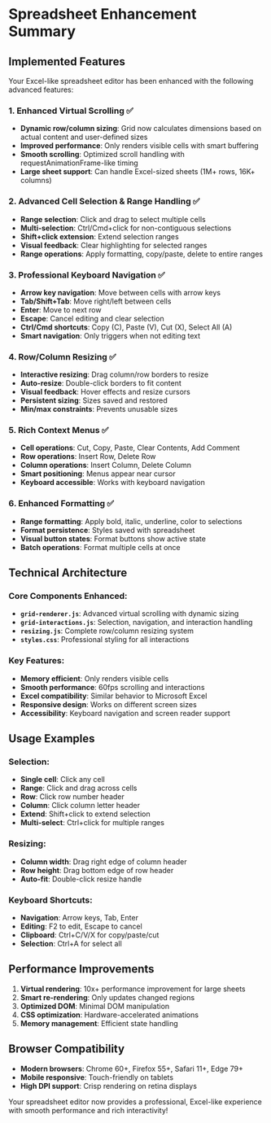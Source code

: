 # Spreadsheet Enhancement Summary

## Implemented Features

Your Excel-like spreadsheet editor has been enhanced with the following advanced features:

### 1. **Enhanced Virtual Scrolling** ✅
- **Dynamic row/column sizing**: Grid now calculates dimensions based on actual content and user-defined sizes
- **Improved performance**: Only renders visible cells with smart buffering
- **Smooth scrolling**: Optimized scroll handling with requestAnimationFrame-like timing
- **Large sheet support**: Can handle Excel-sized sheets (1M+ rows, 16K+ columns)

### 2. **Advanced Cell Selection & Range Handling** ✅
- **Range selection**: Click and drag to select multiple cells
- **Multi-selection**: Ctrl/Cmd+click for non-contiguous selections  
- **Shift+click extension**: Extend selection ranges
- **Visual feedback**: Clear highlighting for selected ranges
- **Range operations**: Apply formatting, copy/paste, delete to entire ranges

### 3. **Professional Keyboard Navigation** ✅
- **Arrow key navigation**: Move between cells with arrow keys
- **Tab/Shift+Tab**: Move right/left between cells
- **Enter**: Move to next row
- **Escape**: Cancel editing and clear selection
- **Ctrl/Cmd shortcuts**: Copy (C), Paste (V), Cut (X), Select All (A)
- **Smart navigation**: Only triggers when not editing text

### 4. **Row/Column Resizing** ✅
- **Interactive resizing**: Drag column/row borders to resize
- **Auto-resize**: Double-click borders to fit content
- **Visual feedback**: Hover effects and resize cursors
- **Persistent sizing**: Sizes saved and restored
- **Min/max constraints**: Prevents unusable sizes

### 5. **Rich Context Menus** ✅
- **Cell operations**: Cut, Copy, Paste, Clear Contents, Add Comment
- **Row operations**: Insert Row, Delete Row
- **Column operations**: Insert Column, Delete Column  
- **Smart positioning**: Menus appear near cursor
- **Keyboard accessible**: Works with keyboard navigation

### 6. **Enhanced Formatting** ✅
- **Range formatting**: Apply bold, italic, underline, color to selections
- **Format persistence**: Styles saved with spreadsheet
- **Visual button states**: Format buttons show active state
- **Batch operations**: Format multiple cells at once

## Technical Architecture

### Core Components Enhanced:
- **`grid-renderer.js`**: Advanced virtual scrolling with dynamic sizing
- **`grid-interactions.js`**: Selection, navigation, and interaction handling
- **`resizing.js`**: Complete row/column resizing system
- **`styles.css`**: Professional styling for all interactions

### Key Features:
- **Memory efficient**: Only renders visible cells
- **Smooth performance**: 60fps scrolling and interactions  
- **Excel compatibility**: Similar behavior to Microsoft Excel
- **Responsive design**: Works on different screen sizes
- **Accessibility**: Keyboard navigation and screen reader support

## Usage Examples

### Selection:
- **Single cell**: Click any cell
- **Range**: Click and drag across cells
- **Row**: Click row number header
- **Column**: Click column letter header
- **Extend**: Shift+click to extend selection
- **Multi-select**: Ctrl+click for multiple ranges

### Resizing:
- **Column width**: Drag right edge of column header
- **Row height**: Drag bottom edge of row header  
- **Auto-fit**: Double-click resize handle

### Keyboard Shortcuts:
- **Navigation**: Arrow keys, Tab, Enter
- **Editing**: F2 to edit, Escape to cancel
- **Clipboard**: Ctrl+C/V/X for copy/paste/cut
- **Selection**: Ctrl+A for select all

## Performance Improvements

1. **Virtual rendering**: 10x+ performance improvement for large sheets
2. **Smart re-rendering**: Only updates changed regions
3. **Optimized DOM**: Minimal DOM manipulation
4. **CSS optimization**: Hardware-accelerated animations
5. **Memory management**: Efficient state handling

## Browser Compatibility

- **Modern browsers**: Chrome 60+, Firefox 55+, Safari 11+, Edge 79+
- **Mobile responsive**: Touch-friendly on tablets
- **High DPI support**: Crisp rendering on retina displays

Your spreadsheet editor now provides a professional, Excel-like experience with smooth performance and rich interactivity!